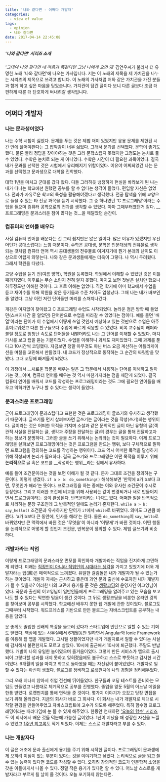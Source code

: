 ```yaml
---
title: '나와 같다면 - 어쩌다 개발자'
categories:
  - view of value
tags:
  - opinion
  - 나와 같다면
date: 2017-04-14 22:45:08
---
```


##### '나와 같다면' 시리즈 소개
  _'그대여 나와 같다면 내 마음과 똑같다면 그냥 나에게 오면 돼'_ 김연우씨가 불러서 더 유명한 노래 '나와 같다면'에 나오는 가사입니다. 저는 이 노래의 제목을 제 가치관을 나누는 시리즈의 제목으로 쓰려고 합니다. 이 노래의 가사처럼 저와 같은 가치관을 가진 분들과 함께 하고 싶은 마음을 담았습니다. 가치관이 담긴 글이다 보니 다른 글보다 조금 더 편하게 때론 더 단호하게 써내려갈 생각입니다.

* * *

## 어쩌다 개발자

### 나는 문과생이었다
나는 수학 시험이 싫었다. 문제를 푸는 것은 제법 재미 있었지만 응용 문제를 제한된 시간 안에 풀어야한다는 그 압박감이 너무 싫었다. 그래서 문과를 선택했다. 문학이 좋기도 했다. 물론 빨리 정답을 찾아야하는 것은 그리 문학스럽지 못했지만 그정도는 눈치로 풀 수 있었다. 수학은 눈치로 되는 게 아니었다. 수학은 시간이 더 필요한 과목이었다. 결국 내가 문과를 선택한 것은 시험에서 유리해지기 위함이었다. 이유야 어찌되었건 나는 문과를 선택했고 문과생으로 대학을 진학했다.

대학 1년을 마치고 군대를 갔다 왔다. 다들 그러하듯 냉정하게 현실을 바라보게 된 나는 내가 다니는 학교에선 원했던 공부를 할 수 없다는 생각이 들었다. 편입할 자신은 없었다. 전과가 자유로운 학교의 특성을 활용해야겠다고 생각했다. 전공 탐색을 위해 교양으로 들을 수 있는 타 전공 과목을 듣기 시작했다. 그 중 하나였던 'C 프로그래밍'이라는 수업을 들으며 컴퓨터 공학으로의 전과를 생각할 수 있었다. 아마 그때부터였던거 같다. __프로그래밍은 문과스러운 점이 많다는 것__을 깨달았던 순간이.

### 컴퓨터의 언어를 배우다
사실 컴퓨터 언어를 배운다는 건 그리 쉽지만은 않은 일이다. 많은 이유가 있겠지만 우선 어딘가 공대스럽다는 느낌 때문이다. 수학은 공대생, 문학은 인문대생의 전유물로 생각되는 것처럼 컴퓨터 언어 역시 공대생들의 전유물로 여겨지기에 뭔가 본래의 난이도 이상으로 어렵게 와닿는다. 나와 같은 문과생들에게는 더욱이 그렇다. 나 역시 두려웠다. 그래서 학원을 다녔다. 

교양 수업을 듣기 전(여름 방학), 학원을 등록했다. 학원에서 이해할 수 있었던 것은 이틀째까지였다. 이후로는 무슨 소린지 전혀 알지 못했다. 따지고 보면 첫날은 설치만 했으니 하루정도만 이해한 것이다. 그 후로 이해는 없었다. 직전 학기에 이미 학교에서 수업을 듣고 재이수를 위해 학원을 찾은 동기들과 수준 차이도 엄청났다. 그때 나는 내가 바보인줄 알았다. 그냥 이런 저런 단어들만 머리를 스쳐지나갔다. 

개강은 여지없이 찾아왔고 C 프로그래밍 수업도 시작되었다. 놀라운 점은 방학 때 들었던(스쳐지나간 줄 알았던) 단어만으로 수업을 따라갈 수 있었다는 점이다. 예를 들면 '배열'이라는 단어가 이 수업에서 어떻게 쓰일 것인지 예상하고 있는 것만으로 수업은 아주 흥미로워졌고 다른 친구들보다 수업에 빠르게 적응할 수 있었다. 비록 교수님이 래퍼라 불릴 정도로 엄청난 속도로 단어들을 내뱉더라도 나는 그 단어를 이해할 수 있었다. 마치 가사를 보고 랩을 듣는 기분이었다. 수업을 이해하니 과제도 재미있었다. 그때 과제를 푼다고 10시간씩 코딩했다. 지금보면 정말 아무것도 아닌 버스 요금 계산하는 어플리케이션을 며칠을 고민해서 만들었다. 내 코드가 정상적으로 동작하는 그 순간의 짜릿함을 맛봤다. 그때 코딩에 빠져들게 되었다.

이 과정에서 __새로운 학문을 배우는 일은 그 학문에서 사용하는 단어를 이해하고 알아가는 것__이며, 컴퓨터 언어를 배우는 것 역시 마찬가지라는 점을 깨닫게 되었다. 결국 컴퓨터 언어를 배워서 코드를 작성하는 프로그래밍이라는 것도 그에 필요한 언어들을 배우고 익혀가면 누구나 할 수 있다는 생각이 들었다.

### 문과스러운 프로그래밍
굳이 프로그래밍이 문과스럽다고 표현한 것은 프로그래밍이 글쓰기와 유사하고 생각했기 때문이다. 글쓰기를 먼저 살펴보자면 글쓰기는 글이라는 것을 작성(쓰기)하는 행위이다. 글이라는 것은 어떠한 목적을 가지며 소설과 같은 문학적인 글이 아닌 유형의 글(객관적 사실을 전달하는 글, 생각과 주장을 전달하는 글)의 경우는 글을 통해 전달하고자 하는 정보가 분명하다. 그러한 글을 쓰기 위해서는 논리라는 것이 필요하다. 이제 프로그래밍을 살펴보면 프로그래밍이라는 것은 프로그램을 만드는 행위, 보다 구체적으로 말하면 프로그램을 정의하는 코드를 작성하는 행위이다. 코드 역시 어떠한 목적을 달성하기 위해 작성되며 논리가 필요하다. 결국 글쓰기와 프로그래밍은 어떤 목적을 이루기 위해 __논리적으로__ 글 혹은 코드를 __작성하는 행위__라는 점에서 유사하다.

예를 들어 조건문이라는 것을 보면 이해가 될 것 같다. 문자 그대로 조건을 정의하는 구문이다. 이렇게 생겼다. `if a > b: do_something()` 해석해보면 '만약에 a가 b보다 크면, 무엇인가 해라'는 뜻이다. 프로그래밍을 하는 중에는 이와 유사한 조건문이 수시로 등장한다. 그리고 이러한 조건에 비교를 위해 사용되는 값이 변경되거나 새로 만들어지면서 프로그램이라는 것이 완성된다. 반복문이라는 녀석도 있다. 어떠한 일을 반복적으로 처리하는 문장 구조인데 그 반복적인 일에도 논리가 존재한다. `while a > b: say_hello()` 조건문과 유사하지만 단어가 `if`에서 `while`로 바뀌었다. 의미도 그만큼 바뀐다. 'a가 b보다 큰 동안에, 인사를 해라'는 된다. 물론 `do_something`이 `say_hello`로 바뀌었지만 큰 맥락에서 바뀐 것은 '무엇을'이 아니라 '어떻게'가 바뀐 것이다. 어떤 행동을 논리적으로 어떻게 할 것인지 조건문, 반복문이 정의할 수 있다. 제법 글쓰기와 비슷하다. 

### 개발자라는 직업
이렇게 프로그래밍의 문과스러운 면모를 확인하자 개발자라는 직업을 진지하게 고민하게 되었다. 미래는 [직장인이 아니라 직업인의 시대라는 생각](/view-of-value/like-me-1/)을 가지고 있었기에 더욱 개발자라는 업(業)은 매력적으로 느껴졌다. 유일한 걸림돌은 내가 개발자가 될 수 있는가 하는 것이었다. 개발자 자체는 근사하고 좋은데 과연 문과 출신에 수포자인 내가 개발자가 될 수 있을까? 이러한 나의 고민에 용기를 준 것은 [생활코딩](https://opentutorials.org/course/1)의 운영자인 이고잉님이었다. 국문과 출신의 이고잉님이 일반인들에게 프로그래밍을 알려주고 있는 모습을 보고 나도 할 수 있다는 막연한 믿음이 생긴 것이다. 그 뒤로 생활코딩을 비롯한 온라인 강의를 찾아보며 공부를 시작했다. 학교에선 배우지 못한 웹 개발에 관한 것이었다. 블로그도 그때부터 시작했다. 워드프레스를 기반으로 만든 블로그는 자바스크립트를 공부하는 내용을 담았다. 

운 좋게도 졸업한 선배의 특강을 들으러 갔다가 스타트업에 인턴으로 일할 수 있는 기회도 얻었다. 역삼에 있는 사무실에서 6개월동안 일하면서 Angular와 Ionic Framework를 이용해 웹 앱을 개발했다. 고시텔 생활이었지만 내가 개발자로서 일할 수 있다는 사실에 감사해서 불편한지도 모르고 살았다. 10시에 출근해서 10시에 퇴근했다. 주말도 반납했다. 개발이 나의 유일한 놀이였으며 즐거움이었다. 그렇게 만든 서비스가 앱으로 출시되어 그렇다할 성과를 내지 못하고 잊혀졌음에도 불구하고 스스로 뿌듯하고 감사한 시간이었다. 6개월의 일을 마치고 학교로 돌아왔을 때는 자신감이 붙어있었다. 개발자로 일할 수 있다는 확신이 생겼다. 블로그를 정비하고 로켓펀치에 나의 경험을 정리해두었다. 

그리 오래 지나지 않아서 취업 전선에 뛰어들었다. 친구들과 코딩 테스트를 준비하는 모임도 만들었고 나름대로 체계적으로 공부를 진행했다. 졸업을 앞둔 5월의 어느날 메일을 한통 받았다. 로켓펀치를 통해 연락을 준 것이다. 몇가지 이야기가 오갔고 당장 면접을 보기 위해 올라갔다. 지금의 회사가 바로 그 회사다. 이 회사는 내가 개발자로 제대로 시작할 환경을 만들어주었고 자바스크립트에 고수가 되도록 해주었다. 특히 함수형 프로그래밍이라는 패러다임에 눈 뜰 수 있게 해주었다. 한동안 연재하던 ['오늘의 함수' 시리즈](/tags/오늘의-함수/)도 이 회사에서 배운 것들 덕분에 가능한 글이었다. 1년이 지났을 때 성장한 자신을 느낄 수 있었고 [1주년 회고록](/view-of-value/1-year-anniversary/)도 적게 되었다. 이제는 스스로 개발자라고 부를 수 있다.

### 나는 개발자다
이 글은 애초에 문과 출신에게 용기를 주기 위해 시작한 글이다. 프로그래밍이 문과생에게 오히려 이점이 있는 부분이 있다는 것을 이야기하고 싶었다. 논리적으로 글을 읽고 쓸 수 있는 능력이 있다면 코드를 작성할 수 있다. 오히려 창의적인 코드가 인문학적 소양을 갖춘 이들에게서 나올 수 있다. 정말 작은 용기가 있다면 할 수 있다. 어느날 스스로를 개발자라고 부르게 될 날이 올 것이다. 오늘 포기하지 않는다면.